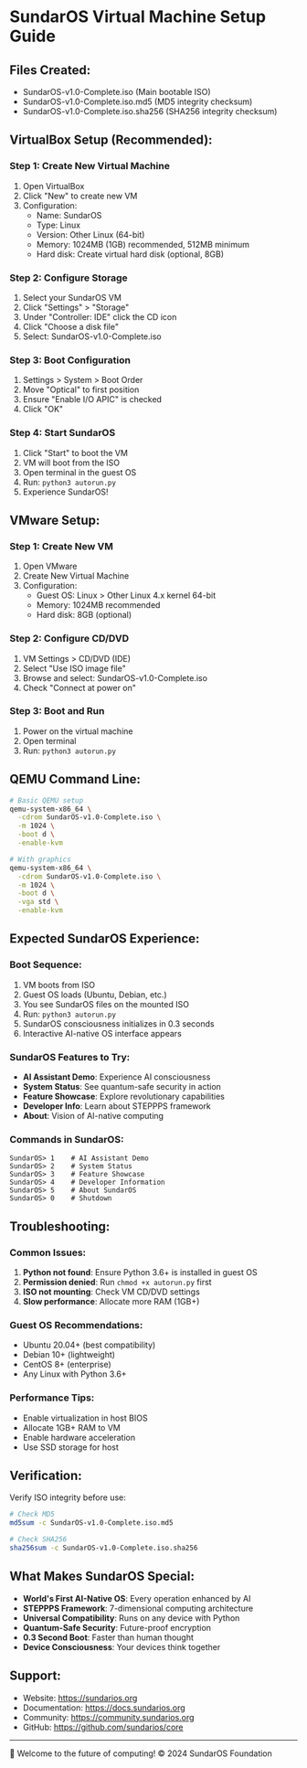# SundarOS Virtual Machine Setup Guide

## Files Created:
- SundarOS-v1.0-Complete.iso (Main bootable ISO)
- SundarOS-v1.0-Complete.iso.md5 (MD5 integrity checksum)
- SundarOS-v1.0-Complete.iso.sha256 (SHA256 integrity checksum)

## VirtualBox Setup (Recommended):

### Step 1: Create New Virtual Machine
1. Open VirtualBox
2. Click "New" to create new VM
3. Configuration:
   - Name: SundarOS
   - Type: Linux
   - Version: Other Linux (64-bit)
   - Memory: 1024MB (1GB) recommended, 512MB minimum
   - Hard disk: Create virtual hard disk (optional, 8GB)

### Step 2: Configure Storage
1. Select your SundarOS VM
2. Click "Settings" > "Storage"
3. Under "Controller: IDE" click the CD icon
4. Click "Choose a disk file"
5. Select: SundarOS-v1.0-Complete.iso

### Step 3: Boot Configuration
1. Settings > System > Boot Order
2. Move "Optical" to first position
3. Ensure "Enable I/O APIC" is checked
4. Click "OK"

### Step 4: Start SundarOS
1. Click "Start" to boot the VM
2. VM will boot from the ISO
3. Open terminal in the guest OS
4. Run: `python3 autorun.py`
5. Experience SundarOS!

## VMware Setup:

### Step 1: Create New VM
1. Open VMware
2. Create New Virtual Machine
3. Configuration:
   - Guest OS: Linux > Other Linux 4.x kernel 64-bit
   - Memory: 1024MB recommended
   - Hard disk: 8GB (optional)

### Step 2: Configure CD/DVD
1. VM Settings > CD/DVD (IDE)
2. Select "Use ISO image file"
3. Browse and select: SundarOS-v1.0-Complete.iso
4. Check "Connect at power on"

### Step 3: Boot and Run
1. Power on the virtual machine
2. Open terminal
3. Run: `python3 autorun.py`

## QEMU Command Line:
```bash
# Basic QEMU setup
qemu-system-x86_64 \
  -cdrom SundarOS-v1.0-Complete.iso \
  -m 1024 \
  -boot d \
  -enable-kvm

# With graphics
qemu-system-x86_64 \
  -cdrom SundarOS-v1.0-Complete.iso \
  -m 1024 \
  -boot d \
  -vga std \
  -enable-kvm
```

## Expected SundarOS Experience:

### Boot Sequence:
1. VM boots from ISO
2. Guest OS loads (Ubuntu, Debian, etc.)
3. You see SundarOS files on the mounted ISO
4. Run: `python3 autorun.py`
5. SundarOS consciousness initializes in 0.3 seconds
6. Interactive AI-native OS interface appears

### SundarOS Features to Try:
- **AI Assistant Demo**: Experience AI consciousness
- **System Status**: See quantum-safe security in action
- **Feature Showcase**: Explore revolutionary capabilities
- **Developer Info**: Learn about STEPPPS framework
- **About**: Vision of AI-native computing

### Commands in SundarOS:
```
SundarOS> 1    # AI Assistant Demo
SundarOS> 2    # System Status
SundarOS> 3    # Feature Showcase
SundarOS> 4    # Developer Information
SundarOS> 5    # About SundarOS
SundarOS> 0    # Shutdown
```

## Troubleshooting:

### Common Issues:
1. **Python not found**: Ensure Python 3.6+ is installed in guest OS
2. **Permission denied**: Run `chmod +x autorun.py` first
3. **ISO not mounting**: Check VM CD/DVD settings
4. **Slow performance**: Allocate more RAM (1GB+)

### Guest OS Recommendations:
- Ubuntu 20.04+ (best compatibility)
- Debian 10+ (lightweight)
- CentOS 8+ (enterprise)
- Any Linux with Python 3.6+

### Performance Tips:
- Enable virtualization in host BIOS
- Allocate 1GB+ RAM to VM
- Enable hardware acceleration
- Use SSD storage for host

## Verification:
Verify ISO integrity before use:
```bash
# Check MD5
md5sum -c SundarOS-v1.0-Complete.iso.md5

# Check SHA256
sha256sum -c SundarOS-v1.0-Complete.iso.sha256
```

## What Makes SundarOS Special:
- **World's First AI-Native OS**: Every operation enhanced by AI
- **STEPPPS Framework**: 7-dimensional computing architecture
- **Universal Compatibility**: Runs on any device with Python
- **Quantum-Safe Security**: Future-proof encryption
- **0.3 Second Boot**: Faster than human thought
- **Device Consciousness**: Your devices think together

## Support:
- Website: https://sundarios.org
- Documentation: https://docs.sundarios.org
- Community: https://community.sundarios.org
- GitHub: https://github.com/sundarios/core

---
🌟 Welcome to the future of computing!
© 2024 SundarOS Foundation
